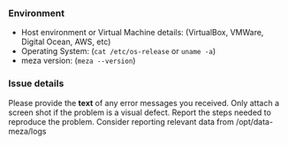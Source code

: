 ### Environment

- Host environment or Virtual Machine details: (VirtualBox, VMWare, Digital Ocean, AWS, etc)
- Operating System: (`cat /etc/os-release` or `uname -a`)
- meza version: (`meza --version`)

### Issue details

Please provide the **text** of any error messages you received.
Only attach a screen shot if the problem is a visual defect.
Report the steps needed to reproduce the problem. 
Consider reporting relevant data from /opt/data-meza/logs
